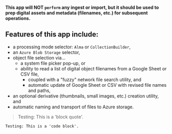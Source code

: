 **This app will NOT `perform` any ingest or import, but it should be used to prep digital assets and metadata (filenames, etc.) for subsequent operations.**

## Features of this app include:  
  
  - a processing mode selector: `Alma` or `CollectionBuilder`,  
  - an `Azure Blob Storage` selector,  
  - object file selection via...  
    - a system file picker pop-up, or  
    - ability to read a list of digital object filenames from a Google Sheet or CSV file,  
      - coupled with a "fuzzy" network file search utility, and
      - automatic update of Google Sheet or CSV with revised file names and paths,
  - an optional derivative (thumbnails, small images, etc.) creation utility, and
  - automatic naming and transport of files to Azure storage.

> Testing: This is a 'block quote'.

```
Testing: This is a 'code block'.
```
